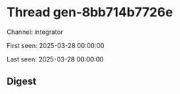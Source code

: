 # Thread gen-8bb714b7726e
Channel: integrator

First seen: 2025-03-28 00:00:00

Last seen: 2025-03-28 00:00:00

## Digest


